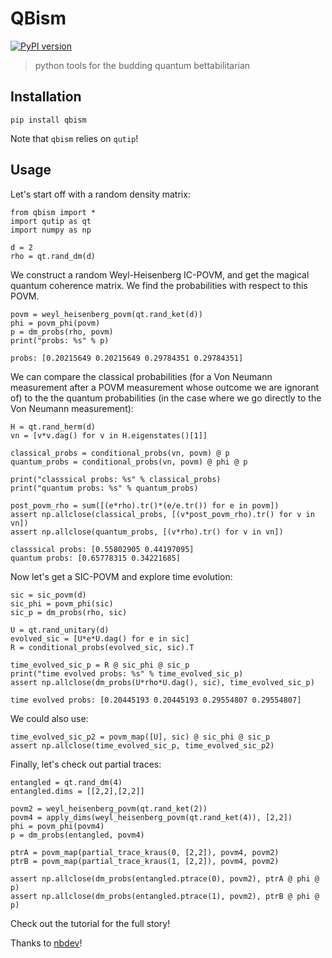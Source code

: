 # QBism 



[![PyPI version](https://badge.fury.io/py/qbism.svg)](https://badge.fury.io/py/qbism)

> python tools for the budding quantum bettabilitarian

## Installation

`pip install qbism`

Note that `qbism` relies on `qutip`!

## Usage

Let's start off with a random density matrix:

```
from qbism import *
import qutip as qt
import numpy as np

d = 2
rho = qt.rand_dm(d)
```

We construct a random Weyl-Heisenberg IC-POVM, and get the magical quantum coherence matrix. We find the probabilities with respect to this POVM.

```
povm = weyl_heisenberg_povm(qt.rand_ket(d))
phi = povm_phi(povm)
p = dm_probs(rho, povm)
print("probs: %s" % p)
```

    probs: [0.20215649 0.20215649 0.29784351 0.29784351]


We can compare the classical probabilities (for a Von Neumann measurement after a POVM measurement whose outcome we are ignorant of) to the the quantum probabilities (in the case where we go directly to the Von Neumann measurement):

```
H = qt.rand_herm(d)
vn = [v*v.dag() for v in H.eigenstates()[1]]

classical_probs = conditional_probs(vn, povm) @ p
quantum_probs = conditional_probs(vn, povm) @ phi @ p

print("classsical probs: %s" % classical_probs)
print("quantum probs: %s" % quantum_probs)

post_povm_rho = sum([(e*rho).tr()*(e/e.tr()) for e in povm])
assert np.allclose(classical_probs, [(v*post_povm_rho).tr() for v in vn])
assert np.allclose(quantum_probs, [(v*rho).tr() for v in vn])
```

    classsical probs: [0.55802905 0.44197095]
    quantum probs: [0.65778315 0.34221685]


Now let's get a SIC-POVM and explore time evolution:

```
sic = sic_povm(d)
sic_phi = povm_phi(sic)
sic_p = dm_probs(rho, sic)

U = qt.rand_unitary(d)
evolved_sic = [U*e*U.dag() for e in sic]
R = conditional_probs(evolved_sic, sic).T

time_evolved_sic_p = R @ sic_phi @ sic_p
print("time evolved probs: %s" % time_evolved_sic_p)
assert np.allclose(dm_probs(U*rho*U.dag(), sic), time_evolved_sic_p)
```

    time evolved probs: [0.20445193 0.20445193 0.29554807 0.29554807]


We could also use:

```
time_evolved_sic_p2 = povm_map([U], sic) @ sic_phi @ sic_p
assert np.allclose(time_evolved_sic_p, time_evolved_sic_p2)
```

Finally, let's check out partial traces:

```
entangled = qt.rand_dm(4)
entangled.dims = [[2,2],[2,2]]

povm2 = weyl_heisenberg_povm(qt.rand_ket(2))
povm4 = apply_dims(weyl_heisenberg_povm(qt.rand_ket(4)), [2,2])
phi = povm_phi(povm4)
p = dm_probs(entangled, povm4)

ptrA = povm_map(partial_trace_kraus(0, [2,2]), povm4, povm2)
ptrB = povm_map(partial_trace_kraus(1, [2,2]), povm4, povm2)

assert np.allclose(dm_probs(entangled.ptrace(0), povm2), ptrA @ phi @ p)
assert np.allclose(dm_probs(entangled.ptrace(1), povm2), ptrB @ phi @ p)
```

Check out the tutorial for the full story!

Thanks to [nbdev](https://nbdev.fast.ai/)!

